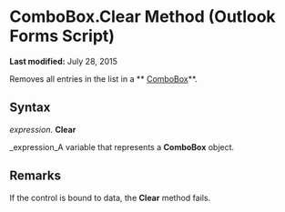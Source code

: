 
# ComboBox.Clear Method (Outlook Forms Script)

 **Last modified:** July 28, 2015

Removes all entries in the list in a  ** [ComboBox](31e7c1de-ee4e-b3d9-4579-7fc6b215bad3.md)**.

## Syntax

 _expression_. **Clear**

 _expression_A variable that represents a  **ComboBox** object.


## Remarks

If the control is bound to data, the  **Clear** method fails.

